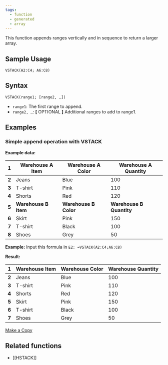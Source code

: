 ```yaml
---
tags:
  - function
  - generated
  - array
---
```


This function appends ranges vertically and in sequence to return a larger array.

Sample Usage
------------

`VSTACK(A2:C4; A6:C8)`

Syntax
------

`VSTACK(range1; [range2, …])`

* `range1`: The first range to append.
* `range2, …`: **[** OPTIONAL **]** Additional ranges to add to range1.

Examples
--------

### Simple append operation with VSTACK

**Example data:**

| 1 | Warehouse A Item | Warehouse A Color | Warehouse A Quantity |
| --- | --- | --- | --- |
| **2** | Jeans | Blue | 100 |
| **3** | T-shirt | Pink | 110 |
| **4** | Shorts | Red | 120 |
| **5** | **Warehouse B Item** | **Warehouse B Color** | **Warehouse B Quantity** |
| **6** | Skirt | Pink | 150 |
| **7** | T-shirt | Black | 100 |
| **8** | Shoes | Grey | 50 |

**Example:** Input this formula in `E2: =VSTACK(A2:C4;A6:C8)`

**Result:**

| 1 | Warehouse Item | Warehouse Color | Warehouse Quantity |
| --- | --- | --- | --- |
| **2** | Jeans | Blue | 100 |
| **3** | T-shirt | Pink | 110 |
| **4** | Shorts | Red | 120 |
| **5** | Skirt | Pink | 150 |
| **6** | T-shirt | Black | 100 |
| **7** | Shoes | Grey | 50 |

[Make a Copy](https://docs.google.com/spreadsheets/d/1ziuOJPL93SxBq0aF5KiQ4vhntnqg2BgvdUYWOedjdnE/copy)

Related functions
-----------------

* [[HSTACK]]